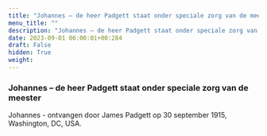 ```yaml
---
title: "Johannes – de heer Padgett staat onder speciale zorg van de meester"
menu_title: ""
description: "Johannes – de heer Padgett staat onder speciale zorg van de meester"
date: 2023-09-01 06:00:01+00:284
draft: False
hidden: True
weight:
---
```

### Johannes – de heer Padgett staat onder speciale zorg van de meester

Johannes - ontvangen door James Padgett op 30 september 1915, Washington, DC, USA.
